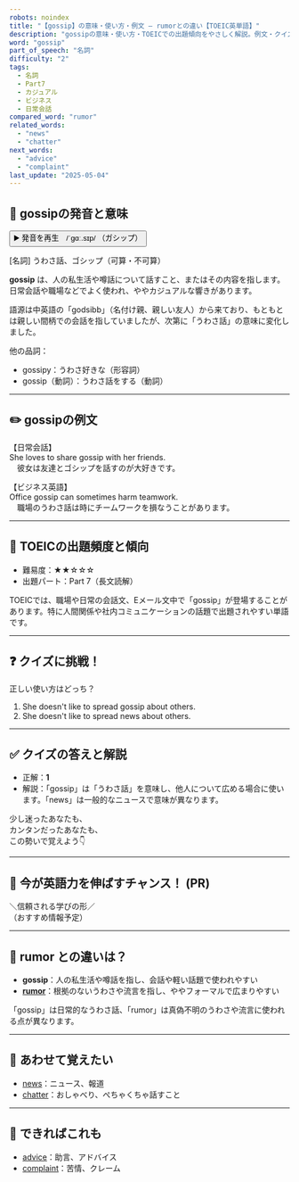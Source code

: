 ```yaml
---
robots: noindex
title: "【gossip】の意味・使い方・例文 ― rumorとの違い【TOEIC英単語】"
description: "gossipの意味・使い方・TOEICでの出題傾向をやさしく解説。例文・クイズ付きでrumorとの違いもわかりやすく学べます。"
word: "gossip"
part_of_speech: "名詞"
difficulty: "2"
tags:
  - 名詞
  - Part7
  - カジュアル
  - ビジネス
  - 日常会話
compared_word: "rumor"
related_words:
  - "news"
  - "chatter"
next_words:
  - "advice"
  - "complaint"
last_update: "2025-05-04"
---
```


## 🔰 gossipの発音と意味

<button class="play-audio" onclick="playTTS('gossip')">
  <span class="play-audio-main">
    ▶️ 発音を再生　/ˈɡɑː.sɪp/
  </span>
  <span class="play-audio-sub">
    （ガシップ）
  </span>
</button>

[名詞] うわさ話、ゴシップ（可算・不可算）

**gossip** は、人の私生活や噂話について話すこと、またはその内容を指します。日常会話や職場などでよく使われ、ややカジュアルな響きがあります。

語源は中英語の「godsibb」（名付け親、親しい友人）から来ており、もともとは親しい間柄での会話を指していましたが、次第に「うわさ話」の意味に変化しました。

他の品詞：  
- gossipy：うわさ好きな（形容詞）
- gossip（動詞）：うわさ話をする（動詞）

---

## ✏️ gossipの例文

【日常会話】  
She loves to share gossip with her friends.  
　彼女は友達とゴシップを話すのが大好きです。

【ビジネス英語】  
Office gossip can sometimes harm teamwork.  
　職場のうわさ話は時にチームワークを損なうことがあります。

---

## 🎯 TOEICの出題頻度と傾向

- 難易度：★★☆☆☆
- 出題パート：Part 7（長文読解）

TOEICでは、職場や日常の会話文、Eメール文中で「gossip」が登場することがあります。特に人間関係や社内コミュニケーションの話題で出題されやすい単語です。

---

## ❓ クイズに挑戦！

正しい使い方はどっち？

1. She doesn't like to spread gossip about others.  
2. She doesn't like to spread news about others.

---

## ✅ クイズの答えと解説

- 正解：**1**
- 解説：「gossip」は「うわさ話」を意味し、他人について広める場合に使います。「news」は一般的なニュースで意味が異なります。

少し迷ったあなたも、  
カンタンだったあなたも、  
この勢いで覚えよう👇️

---

## 🚀 今が英語力を伸ばすチャンス！ (PR)

<div class="info-center">
＼信頼される学びの形／<br>  
（おすすめ情報予定）
</div>

---

## 🤔  rumor との違いは？

- **gossip**：人の私生活や噂話を指し、会話や軽い話題で使われやすい
- **[rumor](/word/rumor/)**：根拠のないうわさや流言を指し、ややフォーマルで広まりやすい

「gossip」は日常的なうわさ話、「rumor」は真偽不明のうわさや流言に使われる点が異なります。

---

## 🧩 あわせて覚えたい

- [news](/word/news/)：ニュース、報道
- [chatter](/word/chatter/)：おしゃべり、ぺちゃくちゃ話すこと

---

## 📖 できればこれも

- [advice](/word/advice/)：助言、アドバイス
- [complaint](/word/complaint/)：苦情、クレーム

<!-- cvid: aid02_bid44 -->
